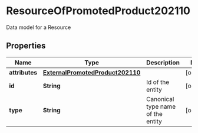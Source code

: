 

# ResourceOfPromotedProduct202110

Data model for a Resource

## Properties

| Name | Type | Description | Notes |
|------------ | ------------- | ------------- | -------------|
|**attributes** | [**ExternalPromotedProduct202110**](ExternalPromotedProduct202110.md) |  |  [optional] |
|**id** | **String** | Id of the entity |  [optional] |
|**type** | **String** | Canonical type name of the entity |  [optional] |



